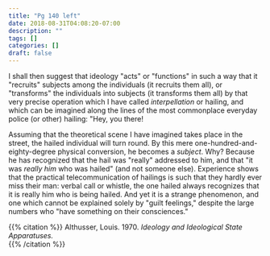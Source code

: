 ```yaml
---
title: "Pg 140 left"
date: 2018-08-31T04:08:20-07:00
description: ""
tags: []
categories: []
draft: false
---
```


I shall then suggest that ideology "acts" or "functions" in such a way that it "recruits"
subjects among the individuals (it recruits them all), or "transforms" the individuals into
subjects (it transforms them all) by that very precise operation which I have called
*interpellation* or hailing, and which can be imagined along the lines of the most
commonplace everyday police (or other) hailing: "Hey, you there!


Assuming that the theoretical scene I have imagined takes place in the street, the
hailed individual will turn round. By this mere one-hundred-and-eighty-degree physical
conversion, he becomes a *subject*. Why? Because he has recognized that the hail was
"really" addressed to him, and that "it was *really him* who was hailed" (and not someone
else). Experience shows that the practical telecommunication of hailings is such that they
hardly ever miss their man: verbal call or whistle, the one hailed always recognizes that it
is really him who is being hailed. And yet it is a strange phenomenon, and one which
cannot be explained solely by "guilt feelings," despite the large numbers who "have
something on their consciences."

{{% citation %}}
Althusser, Louis. 1970. *Ideology and Ideological State Apparatuses.*  
{{% /citation %}}
